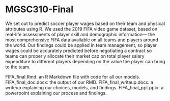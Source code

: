 # MGSC310-Final

We set out to predict soccer player wages based on their team and physical attributes using R. We used the 2019 FIFA video game dataset, based on real-life assessments of player skill and demographic information— the most comprehensive FIFA data available on all teams and players around the world. Our findings could be applied in team management, so player wages could be accurately predicted before negotiating a contract so teams can properly allocate their market cap on total player salary expenditure to different players depending on the value the player can bring to the team.

FIFA_final.Rmd: an R Markdown file with code for all our models.
FIFA_final_doc.docx: the output of our RMD.
FIFA_final_writeup.docx: a writeup explaining our choices, models, and findings.
FIFA_final_ppt.pptx: a powerpoint explaining our process and findings.
